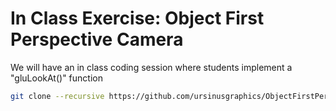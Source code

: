 # In Class Exercise: Object First Perspective Camera

We will have an in class coding session where students implement a "gluLookAt()" function

~~~~~ bash
git clone --recursive https://github.com/ursinusgraphics/ObjectFirstPerspectiveCamera.git
~~~~~
